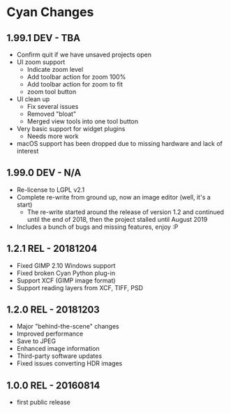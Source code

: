 # Cyan Changes
## 1.99.1 DEV - TBA

* Confirm quit if we have unsaved projects open
* UI zoom support
  * Indicate zoom level
  * Add toolbar action for zoom 100%
  * Add toolbar action for zoom to fit
  * zoom tool button
* UI clean up
  * Fix several issues
  * Removed "bloat"
  * Merged view tools into one tool button
* Very basic support for widget plugins
  * Needs more work
* macOS support has been dropped due to missing hardware and lack of interest

## 1.99.0 DEV - N/A
* Re-license to LGPL v2.1
* Complete re-write from ground up, now an image editor (well, it's a start)
  * The re-write started around the release of version 1.2 and continued until the end of 2018, then the project stalled until August 2019
* Includes a bunch of bugs and missing features, enjoy :P

## 1.2.1 REL - 20181204

* Fixed GIMP 2.10 Windows support
* Fixed broken Cyan Python plug-in
* Support XCF (GIMP image format)
* Support reading layers from XCF, TIFF, PSD

## 1.2.0 REL - 20181203

 * Major "behind-the-scene" changes
 * Improved performance
 * Save to JPEG
 * Enhanced image information
 * Third-party software updates
 * Fixed issues converting HDR images

## 1.0.0 REL - 20160814

 * first public release
